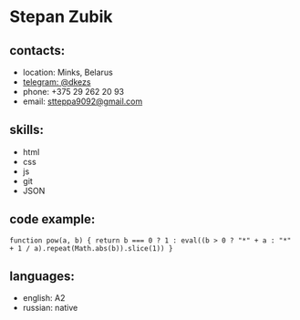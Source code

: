 # Stepan Zubik

## contacts:
- location: Minks, Belarus
- [telegram: @dkezs](https://t.me/dkezs)
- phone: +375 29 262 20 93
- email: stteppa9092@gmail.com

## skills:
- html
- css
- js
- git
- JSON

## code example:
`function pow(a, b) {
   return b === 0 ? 1 : eval((b > 0 ? "*" + a : "*" + 1 / a).repeat(Math.abs(b)).slice(1))
}`

## languages: 
- english: A2
- russian: native